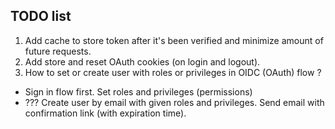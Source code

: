 ## TODO list

1. Add cache to store token after it's been verified and minimize amount of future requests.
2. Add store and reset OAuth cookies (on login and logout).
3. How to set or create user with roles or privileges in OIDC (OAuth) flow ?
- Sign in flow first. Set roles and privileges (permissions)
- ??? Create user by email with given roles and privileges. Send email with confirmation link (with expiration time).